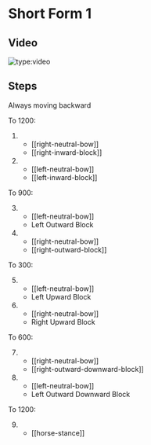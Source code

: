 # Short Form 1

## Video

![type:video](https://www.youtube.com/embed/Fz4jGkCKkxk)

## Steps

Always moving backward

To 1200:

1.  - [[right-neutral-bow]]
    - [[right-inward-block]]
2.  - [[left-neutral-bow]]
    - [[left-inward-block]]

To 900:

3.  - [[left-neutral-bow]]
    - Left Outward Block
4.  - [[right-neutral-bow]]
    - [[right-outward-block]]

To 300:

5.  - [[left-neutral-bow]]
    - Left Upward Block
6.  - [[right-neutral-bow]]
    - Right Upward Block

To 600:

7.  - [[right-neutral-bow]]
    - [[right-outward-downward-block]]
8.  - [[left-neutral-bow]]
    - Left Outward Downward Block

To 1200:

9.  - [[horse-stance]]

